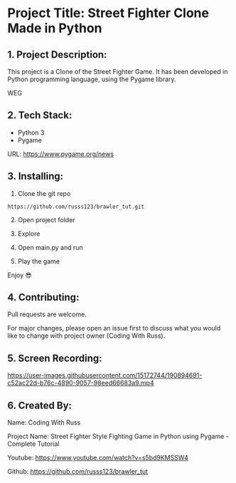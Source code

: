 # Project Title: Street Fighter Clone Made in Python

## 1. Project Description:


This project is a Clone of the Street Fighter Game. It has been developed in Python programming language, using the Pygame library.

WEG

## 2. Tech Stack:

- Python 3
- Pygame

URL: [https://www.pygame.org/news ](https://www.pygame.org/news)


## 3. Installing:

1. Clone the git repo

```
https://github.com/russs123/brawler_tut.git
```

2. Open project folder

3. Explore

4. Open main.py and run

5. Play the game

Enjoy 😎


## 4. Contributing:

Pull requests are welcome. 

For major changes, please open an issue first to discuss what you would like to change with project owner (Coding With Russ).


## 5. Screen Recording:

https://user-images.githubusercontent.com/15172744/190894691-c52ac22d-b76c-4890-9057-98eed66683a9.mp4


## 6. Created By:

Name: Coding With Russ

Project Name: Street Fighter Style Fighting Game in Python using Pygame - Complete Tutorial

Youtube: https://www.youtube.com/watch?v=s5bd9KMSSW4

Github: https://github.com/russs123/brawler_tut



